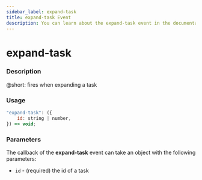 ```yaml
---
sidebar_label: expand-task
title: expand-task Event
description: You can learn about the expand-task event in the documentation of the DHTMLX JavaScript To Do List library. Browse developer guides and API reference, try out code examples and live demos, and download a free 30-day evaluation version of DHTMLX To Do List.
---
```


# expand-task

### Description

@short: fires when expanding a task

### Usage

~~~js
"expand-task": ({
    id: string | number,
}) => void;
~~~

### Parameters

The callback of the **expand-task** event can take an object with the following parameters:

- `id` - (required) the id of a task
 
